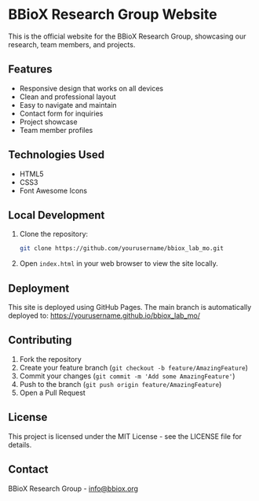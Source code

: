 # BBioX Research Group Website

This is the official website for the BBioX Research Group, showcasing our research, team members, and projects.

## Features

- Responsive design that works on all devices
- Clean and professional layout
- Easy to navigate and maintain
- Contact form for inquiries
- Project showcase
- Team member profiles

## Technologies Used

- HTML5
- CSS3
- Font Awesome Icons

## Local Development

1. Clone the repository:
   ```bash
   git clone https://github.com/yourusername/bbiox_lab_mo.git
   ```

2. Open `index.html` in your web browser to view the site locally.

## Deployment

This site is deployed using GitHub Pages. The main branch is automatically deployed to:
https://yourusername.github.io/bbiox_lab_mo/

## Contributing

1. Fork the repository
2. Create your feature branch (`git checkout -b feature/AmazingFeature`)
3. Commit your changes (`git commit -m 'Add some AmazingFeature'`)
4. Push to the branch (`git push origin feature/AmazingFeature`)
5. Open a Pull Request

## License

This project is licensed under the MIT License - see the LICENSE file for details.

## Contact

BBioX Research Group - info@bbiox.org 